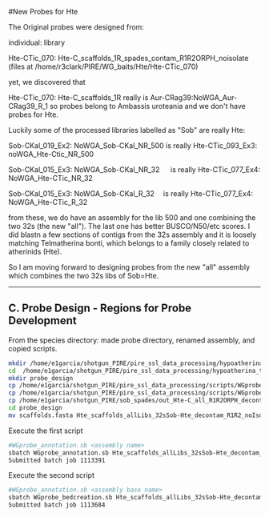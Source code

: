#New Probes for Hte

The Original probes were designed from:

individual: library

Hte-CTic_070: Hte-C_scaffolds_1R_spades_contam_R1R2ORPH_noisolate  
(files at /home/r3clark/PIRE/WG_baits/Hte/Hte-CTic_070)

yet, we discovered that

Hte-CTic_070: Hte-C_scaffolds_1R really is Aur-CRag39:NoWGA_Aur-CRag39_R_1 so probes belong to Ambassis uroteania and we don't have probes for Hte.

Luckily some of the processed libraries labelled as "Sob" are really Hte:

Sob-CKal_019_Ex2: NoWGA_Sob-CKal_NR_500     is really       Hte-CTic_093_Ex3: noWGA_Hte-Ctic_NR_500     

Sob-CKal_015_Ex3: NoWGA_Sob-CKal_NR_32      is really       Hte-CTic_077_Ex4: NoWGA_Hte-CTic_NR_32      

Sob-CKal_015_Ex3: NoWGA_Sob-CKal_R_32       is really       Hte-CTic_077_Ex4: NoWGA_Hte-CTic_R_32 

from these, we do have an assembly for the lib 500 and one combining the two 32s (the new "all"). The last one has better BUSCO/N50/etc scores. 
I did blastn a few sections of contigs from the 32s assembly and it is loosely matching Telmatherina bonti, which belongs to a family closely related to atherinids (Hte).

So I am moving forward to designing probes from the new "all" assembly which combines the two 32s libs of Sob=Hte.

---

## **C. Probe Design - Regions for Probe Development**

From the species directory: made probe directory, renamed assembly, and copied scripts.

```sh
mkdir /home/e1garcia/shotgun_PIRE/pire_ssl_data_processing/hypoatherina_temminckii
cd  /home/e1garcia/shotgun_PIRE/pire_ssl_data_processing/hypoatherina_temminckii
mkdir probe_design
cp /home/e1garcia/shotgun_PIRE/pire_ssl_data_processing/scripts/WGprobe_annotation.sb probe_design
cp /home/e1garcia/shotgun_PIRE/pire_ssl_data_processing/scripts/WGprobe_bedcreation.sb probe_design
cp /home/e1garcia/shotgun_PIRE/sob_spades/out_Hte-C_all_R1R2ORPH_decontam_noisolate_covcutoff-off_correctedIDs/scaffolds.fasta probe_design/
cd probe_design
mv scaffolds.fasta Hte_scaffolds_allLibs_32sSob-Hte_decontam_R1R2_noIsolate.fasta
```

Execute the first script
```sh
#WGprobe_annotation.sb <assembly name> 
sbatch WGprobe_annotation.sb Hte_scaffolds_allLibs_32sSob-Hte_decontam_R1R2_noIsolate.fasta 
Submitted batch job 1113391
```

Execute the second script
```sh
#WGprobe_annotation.sb <assembly base name> 
sbatch WGprobe_bedcreation.sb Hte_scaffolds_allLibs_32sSob-Hte_decontam_R1R2_noIsolate.fasta
Submitted batch job 1113684
```

